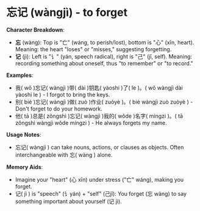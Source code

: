 # **忘记 (wàngjì) - to forget**

**Character Breakdown**:  
- **忘** (wàng): Top is "亡" (wáng, to perish/lost), bottom is "心" (xīn, heart). Meaning: the heart "loses" or "misses," suggesting forgetting.  
- **记** (jì): Left is "讠" (yán, speech radical), right is "己" (jǐ, self). Meaning: recording something about oneself, thus "to remember" or "to record."

**Examples**:  
- 我( wǒ )忘记( wàngjì )带( dài )钥匙( yàoshi )了( le )。( wǒ wàngjì dài yàoshi le ) - I forgot to bring the keys.  
- 别( bié )忘记( wàngjì )做( zuò )作业( zuòyè )。( bié wàngjì zuò zuòyè ) - Don't forget to do your homework.  
- 他( tā )总是( zǒngshì )忘记( wàngjì )我的( wǒde )名字( míngzi )。( tā zǒngshì wàngjì wǒde míngzi ) - He always forgets my name.

**Usage Notes**:  
- 忘记( wàngjì ) can take nouns, actions, or clauses as objects. Often interchangeable with 忘( wàng ) alone.

**Memory Aids**:  
- Imagine your "heart" (心 xīn) under stress ("亡" wáng), making you forget.  
- 记( jì ) is "speech" (讠yán) + "self" (己jǐ): You forget (忘 wàng) to say something important about yourself (记 jì).